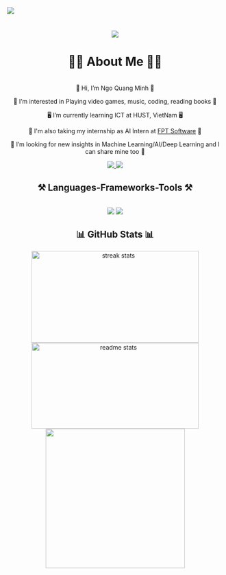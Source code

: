 

<img align="center" src="https://visitor-badge.laobi.icu/badge?page_id=salesp07.salesp07" />

<h1 align="center">
    <img src="https://readme-typing-svg.herokuapp.com/?font=Righteous&size=35&center=true&vCenter=true&width=500&height=70&duration=4000&lines=Hi+There!+👋;+I'm+Ngo+Quang+Minh!;" />
</h1>

<h1 align="center">
💫💫 About Me 💫💫
</h1>

<br/>

<div align="center">
👋 Hi, I’m Ngo Quang Minh 👋 

👀 I’m interested in Playing video games, music, coding, reading books 👀

🖥️ I’m currently learning ICT at HUST, VietNam 🖥️

🚀 I'm also taking my internship as AI Intern at [FPT Software](https://fptsoftware.com/) 🚀

💞️ I’m looking for new insights in Machine Learning/AI/Deep Learning and I can share mine too 💞️

 </div>
 
<div align="center"> 
  <a href="mailto:quangminhngo3@gmail.com">
    <img src="https://img.shields.io/badge/Gmail-333333?style=for-the-badge&logo=gmail&logoColor=red" />
  </a>
  <a href="https://www.linkedin.com/in/minhnq-hust/" target="_blank">
    <img src="https://img.shields.io/badge/LinkedIn-0077B5?style=for-the-badge&logo=linkedin&logoColor=white" target="_blank" />
  </a>
</div>
 
 
<h2 align="center">⚒️ Languages-Frameworks-Tools ⚒️</h2>
<br/>
<div align="center">
    <img src="https://skillicons.dev/icons?i=python,c,cpp,java,js,nodejs,md,kotlin,latex" />
    <img src="https://skillicons.dev/icons?i=tensorflow,pytorch,sklearn,vscode,opencv,mongodb,matlab,postgres,express,firebase,git,postman,react" /><br>
</div>

<h2 align="center">📊 GitHub Stats 📊</h2>

<div align=center>
  <img width=390 height = 214 src="https://github-readme-stats.vercel.app/api?username=Kamigo6&theme=dark&hide_border=false&include_all_commits=true&count_private=false" alt="streak stats"/>
  <img width=390 height = 200 src="https://github-readme-streak-stats.herokuapp.com/?user=Kamigo6&theme=dark&hide_border=false" alt="readme stats" />
  <br/>
  <img width=325 align="center" src="https://github-readme-stats.vercel.app/api/top-langs/?username=Kamigo6&theme=dark&hide_border=false&include_all_commits=true&count_private=false&layout=compact" />
</div>
<!-- Proudly created with GPRM ( https://gprm.itsvg.in ) -->
